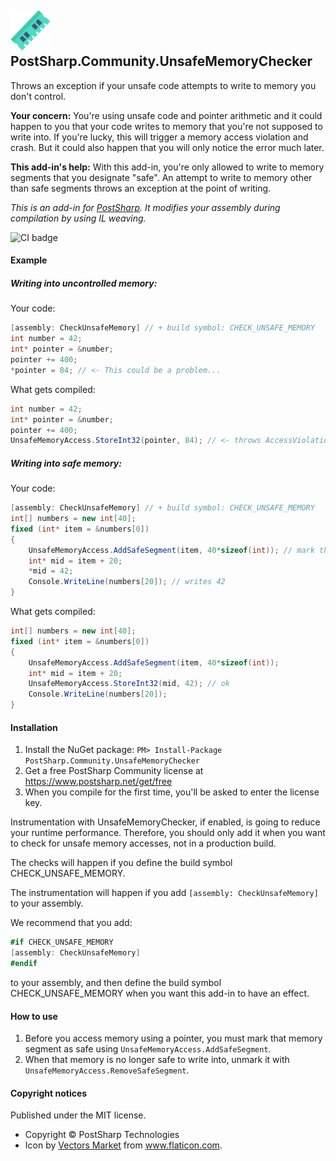 ## ![](icon.png) &nbsp; PostSharp.Community.UnsafeMemoryChecker 
Throws an exception if your unsafe code attempts to write to memory you don't control.

**Your concern:** You're using unsafe code and pointer arithmetic and it could happen to you that your code writes to memory that you're not supposed to write into. If you're lucky, this will trigger a memory access violation and crash. But it could also happen that you will only notice the error much later.

**This add-in's help:** With this add-in, you're only allowed to write to memory segments that you designate "safe". An attempt to write to memory other than safe segments throws an exception at the point of writing.

*This is an add-in for [PostSharp](https://postsharp.net). It modifies your assembly during compilation by using IL weaving.*

![CI badge](https://github.com/postsharp/PostSharp.Community.UnsafeMemoryChecker/workflows/Full%20Pipeline/badge.svg)

#### Example
##### Writing into uncontrolled memory:
Your code:
```csharp
[assembly: CheckUnsafeMemory] // + build symbol: CHECK_UNSAFE_MEMORY
int number = 42;
int* pointer = &number;
pointer += 400;
*pointer = 84; // <- This could be a problem...
```
What gets compiled:
```csharp
int number = 42;
int* pointer = &number;
pointer += 400;
UnsafeMemoryAccess.StoreInt32(pointer, 84); // <- throws AccessViolationException
```
##### Writing into safe memory:

Your code:
```csharp
[assembly: CheckUnsafeMemory] // + build symbol: CHECK_UNSAFE_MEMORY
int[] numbers = new int[40];
fixed (int* item = &numbers[0])
{
    UnsafeMemoryAccess.AddSafeSegment(item, 40*sizeof(int)); // mark the array as safe memory
    int* mid = item + 20;
    *mid = 42;
    Console.WriteLine(numbers[20]); // writes 42
}
```
What gets compiled:
```csharp
int[] numbers = new int[40];
fixed (int* item = &numbers[0])
{
    UnsafeMemoryAccess.AddSafeSegment(item, 40*sizeof(int));
    int* mid = item + 20;
    UnsafeMemoryAccess.StoreInt32(mid, 42); // ok
    Console.WriteLine(numbers[20]); 
}
```
#### Installation 
1. Install the NuGet package: `PM> Install-Package PostSharp.Community.UnsafeMemoryChecker`
2. Get a free PostSharp Community license at https://www.postsharp.net/get/free
3. When you compile for the first time, you'll be asked to enter the license key.

Instrumentation with UnsafeMemoryChecker, if enabled, is going to reduce your runtime performance. Therefore,
you should only add it when you want to check for unsafe memory accesses, not in a production build. 

The checks will happen if you define the build symbol CHECK_UNSAFE_MEMORY. 

The instrumentation will happen if you add `[assembly: CheckUnsafeMemory]` to your assembly.

We recommend that you add:
```csharp
#if CHECK_UNSAFE_MEMORY
[assembly: CheckUnsafeMemory]
#endif
```
to your assembly, and then define the build symbol CHECK_UNSAFE_MEMORY when you want this add-in to have an effect.
#### How to use

1. Before you access memory using a pointer, you must mark that memory segment as safe using 
`UnsafeMemoryAccess.AddSafeSegment`.
2. When that memory is no longer safe to write into, unmark it with `UnsafeMemoryAccess.RemoveSafeSegment`.

#### Copyright notices
Published under the MIT license.

* Copyright © PostSharp Technologies
* Icon by <a href="https://www.flaticon.com/authors/vectors-market" title="Vectors Market">Vectors Market</a> from <a href="https://www.flaticon.com/" title="Flaticon">www.flaticon.com</a>.
